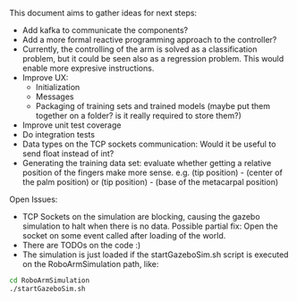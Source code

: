 This document aims to gather ideas for next steps:

- Add kafka to communicate the components?
- Add a more formal reactive programming approach to the controller?
- Currently, the controlling of the arm is solved as a classification problem, but it could be seen also as a regression problem. This would enable more expresive instructions.
- Improve UX: 
    - Initialization
    - Messages
    - Packaging of training sets and trained models (maybe put them together on a folder? is it really required to store them?) 
- Improve unit test coverage 
- Do integration tests 
- Data types on the TCP sockets communication: Would it be useful to send float instead of int?
- Generating the training data set: evaluate whether getting a relative position of the fingers make more sense. e.g. (tip position) - (center of the palm position) or (tip position) - (base of the metacarpal position)


Open Issues:

- TCP Sockets on the simulation are blocking, causing the gazebo simulation to halt when there is no data. Possible partial fix: Open the socket on some event called after loading of the world.
- There are TODOs on the code :) 
- The simulation is just loaded if the startGazeboSim.sh script is executed on the RoboArmSimulation path, like:


```bash
cd RoboArmSimulation
./startGazeboSim.sh
```

